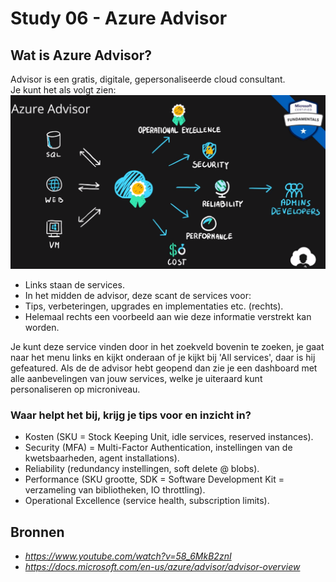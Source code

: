 # Study 06 - Azure Advisor

## Wat is Azure Advisor?

Advisor is een gratis, digitale, gepersonaliseerde cloud consultant.  
Je kunt het als volgt zien:  
![Kijk](https://github.com/Electroybot/cloud-6-repo-Electroybot/blob/main/00_includes/Week%205/06%20Azure%20Advisor/overview%20azure%20advisor.PNG?raw=true)  

- Links staan de services.  
- In het midden de advisor, deze scant de services voor:  
- Tips, verbeteringen, upgrades en implementaties etc. (rechts).  
- Helemaal rechts een voorbeeld aan wie deze informatie verstrekt kan worden.  

Je kunt deze service vinden door in het zoekveld bovenin te zoeken, je gaat naar het menu links en kijkt onderaan of je kijkt bij 'All services', daar is hij gefeatured.
Als de de advisor hebt geopend dan zie je een dashboard met alle aanbevelingen van jouw services, welke je uiteraard kunt personaliseren op microniveau. 

### Waar helpt het bij, krijg je tips voor en inzicht in?

- Kosten (SKU = Stock Keeping Unit, idle services, reserved instances).  
- Security (MFA) = Multi-Factor Authentication, instellingen van de kwetsbaarheden, agent installations).  
- Reliability (redundancy instellingen, soft delete @ blobs).  
- Performance (SKU grootte, SDK = Software Development Kit = verzameling van bibliotheken, IO throttling).  
- Operational Excellence (service health, subscription limits).  


## Bronnen
- *https://www.youtube.com/watch?v=58_6MkB2znI*
- *https://docs.microsoft.com/en-us/azure/advisor/advisor-overview*